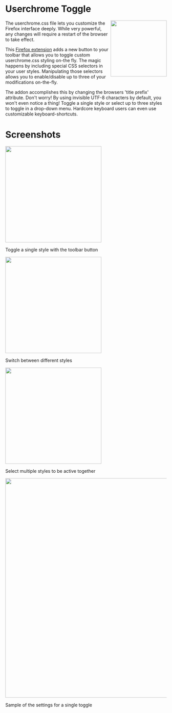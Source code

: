 # Userchrome Toggle
<img align="right" src="https://github.com/Naezr/userchrome-toggle-extended/raw/main/images/icon.svg" width="175">

The userchrome.css file lets you customize the Firefox interface deeply. While very powerful, any changes will require a restart of the browser to take effect.

This [Firefox extension](https://addons.mozilla.org/en-US/firefox/addon/userchrome-toggle-extended/) adds a new button to your toolbar that allows you to toggle custom userchrome.css styling on-the fly. The magic happens by including special CSS selectors in your user styles. Manipulating those selectors allows you to enable/disable up to three of your modifications on-the-fly.

The addon accomplishes this by changing the browsers 'title prefix' attribute. Don't worry! By using invisible UTF-8 characters by default, you won't even notice a thing! Toggle a single style or select up to three styles to toggle in a drop-down menu. Hardcore keyboard users can even use customizable keyboard-shortcuts.

# Screenshots
<img width="300" src="https://github.com/Naezr/userchrome-toggle-extended/raw/main/.github/assets/single-toggle.png">

Toggle a single style with the toolbar button

<img width="300" src="https://github.com/Naezr/userchrome-toggle-extended/raw/main/.github/assets/multiple-radio.png">

Switch between different styles

<img width="300" src="https://github.com/Naezr/userchrome-toggle-extended/raw/main/.github/assets/multiple-checkbox.png">

Select multiple styles to be active together

<img width="684" src="https://github.com/Naezr/userchrome-toggle-extended/raw/main/.github/assets/settings-toggle.png">

Sample of the settings for a single toggle


